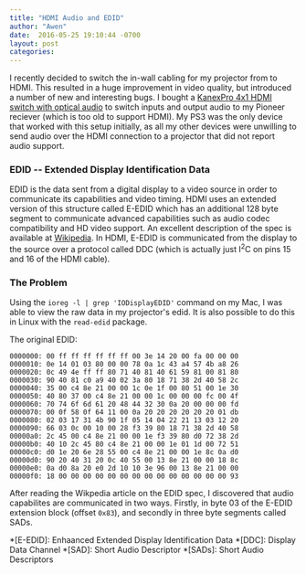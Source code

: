 ```yaml
---
title: "HDMI Audio and EDID"
author: "Awen"
date:  2016-05-25 19:10:44 -0700
layout: post
categories:
---
```


I recently decided to switch the in-wall cabling for my projector from  to HDMI. This resulted in a huge improvement in video quality, but introduced a number of new and interesting bugs. I bought a [KanexPro 4x1 HDMI switch with optical audio](http://www.kanexpro.com/item/?id=SW-HD4X1AUD4K) to switch inputs and output audio to my Pioneer reciever (which is too old to support HDMI). My PS3 was the only device that worked with this setup initially, as all my other devices were unwilling to send audio over the HDMI connection to a projector that did not report audio support. 

### EDID -- Extended Display Identification Data

EDID is the data sent from a digital display to a video source in order to communicate its capabilities and video timing. HDMI uses an extended version of this structure called E-EDID which has an additional 128 byte segment to communicate advanced capabilities such as audio codec compatibility and HD video support. An excellent description of the spec is available at [Wikipedia](https://en.wikipedia.org/wiki/Extended_Display_Identification_Data). In HDMI, E-EDID is communicated from the display to the source over a protocol called DDC (which is actually just I<sup>2</sup>C on pins 15 and 16 of the HDMI cable). 

### The Problem

Using the `ioreg -l | grep 'IODisplayEDID'` command on my Mac, I was able to view the raw data in my projector's edid. It is also possible to do this in Linux with the `read-edid` package. 

The original EDID:

    0000000: 00 ff ff ff ff ff ff 00 3e 14 20 00 fa 00 00 00
    0000010: 0e 14 01 03 80 00 00 78 0a 1c 43 a4 57 4b a8 26
    0000020: 0c 49 4e ff ff 80 71 40 81 40 61 59 81 00 81 80
    0000030: 90 40 81 c0 a9 40 02 3a 80 18 71 38 2d 40 58 2c
    0000040: 35 00 c4 8e 21 00 00 1c 0e 1f 00 80 51 00 1e 30
    0000050: 40 80 37 00 c4 8e 21 00 00 1c 00 00 00 fc 00 4f
    0000060: 70 74 6f 6d 61 20 48 44 32 30 0a 20 00 00 00 fd
    0000070: 00 0f 58 0f 64 11 00 0a 20 20 20 20 20 20 01 db
    0000080: 02 03 17 31 4b 90 1f 05 14 04 22 21 13 03 12 20
    0000090: 66 03 0c 00 10 00 28 f3 39 80 18 71 38 2d 40 58
    00000a0: 2c 45 00 c4 8e 21 00 00 1e f3 39 80 d0 72 38 2d
    00000b0: 40 10 2c 45 80 c4 8e 21 00 00 1e 01 1d 00 72 51
    00000c0: d0 1e 20 6e 28 55 00 c4 8e 21 00 00 1e 8c 0a d0
    00000d0: 90 20 40 31 20 0c 40 55 00 13 8e 21 00 00 18 8c
    00000e0: 0a d0 8a 20 e0 2d 10 10 3e 96 00 13 8e 21 00 00
    00000f0: 18 00 00 00 00 00 00 00 00 00 00 00 00 00 00 93


After reading the Wikpedia article on the EDID spec, I discovered that audio capabilites are communicated in two ways. Firstly, in byte 03 of the E-EDID extension block (offset `0x83`), and secondly in three byte segments called SADs. 





*[E-EDID]: Enhaanced Extended Display Identification Data
*[DDC]: Display Data Channel
*[SAD]: Short Audio Descriptor
*[SADs]: Short Audio Descriptors